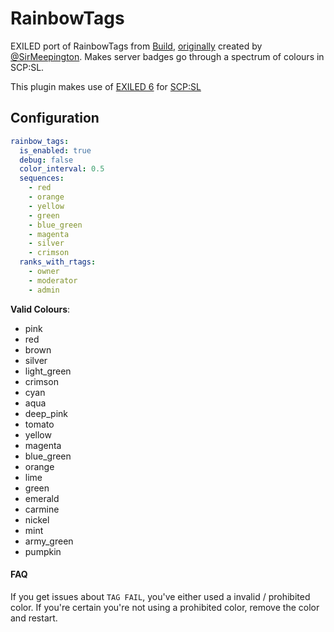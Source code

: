 # RainbowTags
EXILED port of RainbowTags from [Build](https://github.com/BuildBoy12-SL), [originally](https://github.com/sirmeepington/RainbowTag/) created by [@SirMeepington](https://github.com/sirmeepington). Makes server badges go through a spectrum of colours in SCP:SL. 

This plugin makes use of [EXILED 6](https://github.com/Exiled-Team/EXILED/releases/latest) for [SCP:SL](https://scpslgame.com/)

## Configuration

```yaml
rainbow_tags:
  is_enabled: true
  debug: false
  color_interval: 0.5
  sequences:
    - red
    - orange
    - yellow
    - green
    - blue_green
    - magenta
    - silver
    - crimson
  ranks_with_rtags:
    - owner
    - moderator
    - admin
```

**Valid Colours**:
* pink
* red
* brown
* silver
* light_green
* crimson
* cyan
* aqua
* deep_pink
* tomato
* yellow
* magenta
* blue_green
* orange
* lime
* green
* emerald
* carmine
* nickel
* mint
* army_green
* pumpkin


#### FAQ

If you get issues about `TAG FAIL`, you've either used a invalid / prohibited color. If you're certain you're not using a prohibited color, remove the color and restart.
